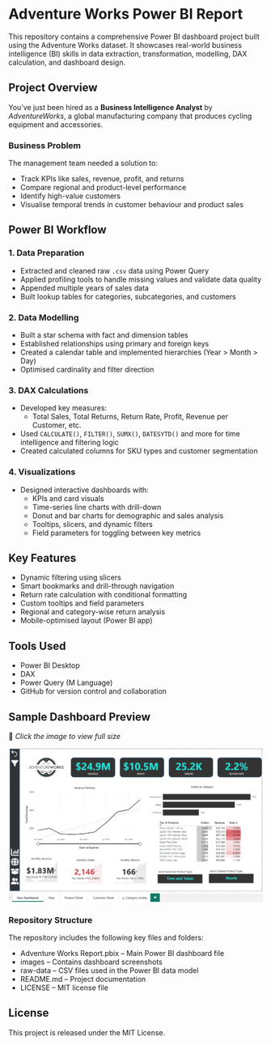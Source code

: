 # Adventure Works Power BI Report

This repository contains a comprehensive Power BI dashboard project built using the Adventure Works dataset. It showcases real-world business intelligence (BI) skills in data extraction, transformation, modelling, DAX calculation, and dashboard design.




##  Project Overview

You’ve just been hired as a **Business Intelligence Analyst** by *AdventureWorks*, a global manufacturing company that produces cycling equipment and accessories.

###  Business Problem

The management team needed a solution to:
- Track KPIs like sales, revenue, profit, and returns
- Compare regional and product-level performance
- Identify high-value customers
- Visualise temporal trends in customer behaviour and product sales




##  Power BI Workflow

### 1. **Data Preparation**
- Extracted and cleaned raw `.csv` data using Power Query
- Applied profiling tools to handle missing values and validate data quality
- Appended multiple years of sales data
- Built lookup tables for categories, subcategories, and customers

### 2. **Data Modelling**
- Built a star schema with fact and dimension tables
- Established relationships using primary and foreign keys
- Created a calendar table and implemented hierarchies (Year > Month > Day)
- Optimised cardinality and filter direction

### 3. **DAX Calculations**
- Developed key measures: 
  - Total Sales, Total Returns, Return Rate, Profit, Revenue per Customer, etc.
- Used `CALCULATE()`, `FILTER()`, `SUMX()`, `DATESYTD()` and more for time intelligence and filtering logic
- Created calculated columns for SKU types and customer segmentation

### 4. **Visualizations**
- Designed interactive dashboards with:
  - KPIs and card visuals
  - Time-series line charts with drill-down
  - Donut and bar charts for demographic and sales analysis
  - Tooltips, slicers, and dynamic filters
  - Field parameters for toggling between key metrics




##  Key Features

-  Dynamic filtering using slicers
-  Smart bookmarks and drill-through navigation
-  Return rate calculation with conditional formatting
-  Custom tooltips and field parameters
-  Regional and category-wise return analysis
-  Mobile-optimised layout (Power BI app)




##  Tools Used

- Power BI Desktop
- DAX
- Power Query (M Language)
- GitHub for version control and collaboration




## Sample Dashboard Preview

📌 *Click the image to view full size*

![executive_dashboard](images/executive_dashboard.png)





###  Repository Structure

The repository includes the following key files and folders:

- Adventure Works Report.pbix – Main Power BI dashboard file  
- images – Contains dashboard screenshots  
- raw-data – CSV files used in the Power BI data model  
- README.md – Project documentation  
- LICENSE – MIT license file  





## License

This project is released under the MIT License.

